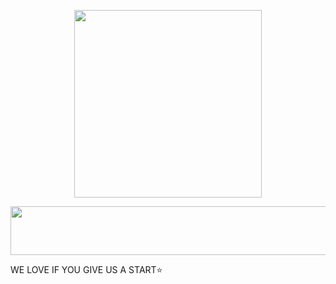 <p align="center"><a href="https://t.me/maskedcoder7"> <img src="https://telegra.ph/file/be378c6e56d709be819ba.jpg" width="300"></a></p> 


 
<p align="center"><a href="https://heroku.com/deploy?template=https://github.com/codesfru/vcmusicub"> <img src="https://img.shields.io/badge/Deploy%20To%20Heroku-orange?style=for-the-badge&logo=heroku" width="520" height="78.45"/></a></p>




 

WE LOVE IF YOU GIVE US A START⭐️
